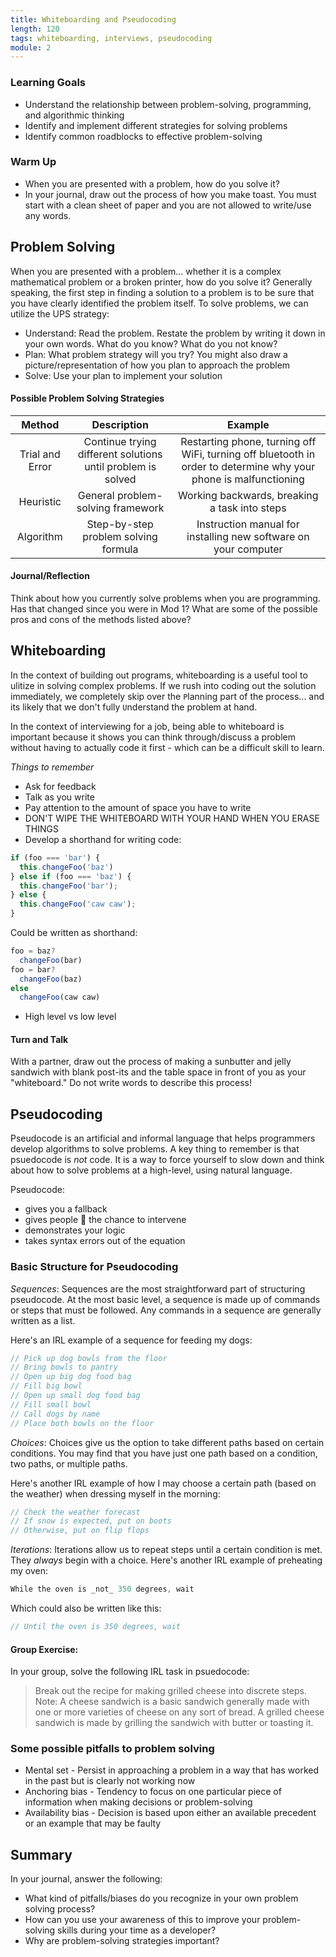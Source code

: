 ```yaml
---
title: Whiteboarding and Pseudocoding
length: 120
tags: whiteboarding, interviews, pseudocoding
module: 2
---
```


### Learning Goals
 
* Understand the relationship between problem-solving, programming, and algorithmic thinking
* Identify and implement different strategies for solving problems
* Identify common roadblocks to effective problem-solving

### Warm Up
* When you are presented with a problem, how do you solve it?
* In your journal, draw out the process of how you make toast. You must start with a clean sheet of paper and you are not allowed to write/use any words.

<!-- Most solutions should have nodes and links. On average, should be between 4 and 8 nodes. Sweet spot is between 5 and 13 - not too simple, not too complex. Helps us understand the situations as systems with nodes and their relationships-->

## Problem Solving

When you are presented with a problem... whether it is a complex mathematical problem or a broken printer, how do you solve it? Generally speaking, the first step in finding a solution to a problem is to be sure that you have clearly identified the problem itself. To solve problems, we can utilize the UPS strategy:

* Understand: Read the problem. Restate the problem by writing it down in your own words. What do you know? What do you not know?
* Plan: What problem strategy will you try? You might also draw a picture/representation of how you plan to approach the problem
* Solve: Use your plan to implement your solution

#### Possible Problem Solving Strategies

| Method | Description | Example |
| :-------------: | :-------------: | :-----: |
| Trial and Error | Continue trying different solutions until problem is solved | Restarting phone, turning off WiFi, turning off bluetooth in order to determine why your phone is malfunctioning |
| Heuristic | General problem-solving framework|Working backwards, breaking a task into steps |
| Algorithm | Step-by-step problem solving formula |Instruction manual for installing new software on your computer|

#### Journal/Reflection

Think about how you currently solve problems when you are programming. Has that changed since you were in Mod 1? What are some of the possible pros and cons of the methods listed above?

## Whiteboarding

In the context of building out programs, whiteboarding is a useful tool to ulitize in solving complex problems. If we rush into coding out the solution immediately, we completely skip over the `P`lanning part of the process... and its likely that we don't fully `U`nderstand the problem at hand.

In the context of interviewing for a job, being able to whiteboard is important because it shows you can think through/discuss a problem without having to actually code it first - which can be a difficult skill to learn. 

*Things to remember* 
- Ask for feedback
- Talk as you write
- Pay attention to the amount of space you have to write
- DON'T WIPE THE WHITEBOARD WITH YOUR HAND WHEN YOU ERASE THINGS
- Develop a shorthand for writing code:

```js
if (foo === 'bar') {
  this.changeFoo('baz')
} else if (foo === 'baz') {
  this.changeFoo('bar');
} else {
  this.changeFoo('caw caw');
}
```
Could be written as shorthand:

```js
foo = baz?
  changeFoo(bar)
foo = bar?
  changeFoo(baz)
else 
  changeFoo(caw caw)
```
<!-- * What do you notice about the difference in these two code examples?
  * No curly braces
  * No semi-colons
  * No full-blown if/else statements (ifs are replaced with question marks)
  * Strict equals looks more like an assignment than a strict equals
 -->
- High level vs low level
<!-- 
* Be talking as you write! Don't feel rude for looking away, it takes too long to look at the person and talk, then write, then talk, then write. Talk loud so they can hear you while you write on the board

* Pay close attention to the amount of space you have! Don't start writing huge and in the dead center of the board, you'll run out of room. If you *do* start running out of room, don't worry about putting things in different places - the whiteboarded code doesnt have to read perfectly top-to-bottom, you can make use of horizontal space.

* DON'T WIPE THE WHITEBOARD WITH YOUR HAND WHEN YOU ERASE THINGS. Youll get marker on your hand, then you'll be nervous and sweating and you'll wipe a bead of sweat off your face with your marker hands and then you'll have marker on your forehead and you'll look like a total nerd and then you'll go to shake the interviewer's hand at the end of the interview and you'll get marker on them.

* How much specificity should you have as you speak about what you're doing - where can you be vague, where do you need to go into detail? - Not sure how to demonstrate this balancing act to them
 -->

#### Turn and Talk

With a partner, draw out the process of making a sunbutter and jelly sandwich with blank post-its and the table space in front of you as your "whiteboard." Do not write words to describe this process!

<!-- Sticky note drawings typically produce richer pictures with steps that are more clear. Moveable cards produce better systems models - because we iterate much more fluidly
 -->

## Pseudocoding

Pseudocode is an artificial and informal language that helps programmers develop algorithms to solve problems. A key thing to remember is that psuedocode is _not_ code. It is a way to force yourself to slow down and think about how to solve problems at a high-level, using natural language.

Pseudocode:
- gives you a fallback 
- gives people 👀 the chance to intervene
- demonstrates your logic
- takes syntax errors out of the equation

### Basic Structure for Pseudocoding

_Sequences_: Sequences are the most straightforward part of structuring pseudocode. At the most basic level, a sequence is made up of commands or steps that must be followed. Any commands in a sequence are generally written as a list.

Here's an IRL example of a sequence for feeding my dogs:

```js
// Pick up dog bowls from the floor
// Bring bowls to pantry
// Open up big dog food bag
// Fill big bowl
// Open up small dog food bag
// Fill small bowl
// Call dogs by name
// Place both bowls on the floor
```

_Choices_: Choices give us the option to take different paths based on certain conditions. You may find that you have just one path based on a condition, two paths, or multiple paths.

Here's another IRL example of how I may choose a certain path (based on the weather) when dressing myself in the morning:

```js
// Check the weather forecast
// If snow is expected, put on boots
// Otherwise, put on flip flops
```

_Iterations_: Iterations allow us to repeat steps until a certain condition is met. They _always_ begin with a choice. Here's another IRL example of preheating my oven:

```js
While the oven is _not_ 350 degrees, wait
```

Which could also be written like this:
```js
// Until the oven is 350 degrees, wait
```
<!-- 
* Important because it gives you a plan for solving the problem that you can stick to, and fall back on when you get stuck

* Allows interviewers to intervene before you start writing code - it's easier for them to correct your pseudocode than it is to correct your actual code

* Demonstrates that you can logically solve the problem at a high-level, which is the most important step/most insightful for people who are evaluating your skill level

* If you can pseudocode, you can solve the problem with JavaScript - maybe you just run into little syntax errors or something that most people will be kind enough to point out to you -->

<!-- * How to convert plain english lines of pseudocode into actual JavaScript
  * Find keywords in your pseudocode that represent operators/patterns in code. e.g.
    * *Create the key & set it equal to an empty array* - "set it equal to" represents the assignment operator (`=`)
    * *Check if foo equals bar* - "if" represents an if condition (`if (foo ==== bar)`)
    * *Otherwise, do something different* - "otherwise" represents an else condition (`else ()`) -->

#### Group Exercise: 

In your group, solve the following IRL task in psuedocode: 
> Break out the recipe for making grilled cheese into discrete steps. Note: A cheese sandwich is a basic sandwich generally made with one or more varieties of cheese on any sort of bread. A grilled cheese sandwich is made by grilling the sandwich with butter or toasting it.

<!-- 
Groups This should produce the most comprehensive model because we synthesize several points of view. When people work together under the right circumstances - group models are preferred.

You start with a question, you collect the nodes, refine, refine, refine - patterns will emerge -->

### Some possible pitfalls to problem solving

* Mental set - Persist in approaching a problem in a way that has worked in the past but is clearly not working now
* Anchoring bias - Tendency to focus on one particular piece of information when making decisions or problem-solving
* Availability bias - Decision is based upon either an available precedent or an example that may be faulty

## Summary

In your journal, answer the following:
- What kind of pitfalls/biases do you recognize in your own problem solving process? 
- How can you use your awareness of this to improve your problem-solving skills during your time as a developer?
- Why are problem-solving strategies important?
